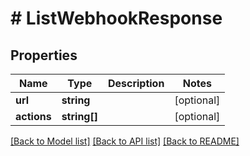 # # ListWebhookResponse

## Properties

Name | Type | Description | Notes
------------ | ------------- | ------------- | -------------
**url** | **string** |  | [optional] 
**actions** | **string[]** |  | [optional] 

[[Back to Model list]](../../README.md#documentation-for-models) [[Back to API list]](../../README.md#documentation-for-api-endpoints) [[Back to README]](../../README.md)


